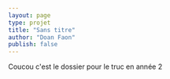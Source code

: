 ```yaml
---
layout: page
type: projet
title: "Sans titre"
author: "Doan Faon"
publish: false
---
```


Coucou c'est le dossier pour le truc en année 2
